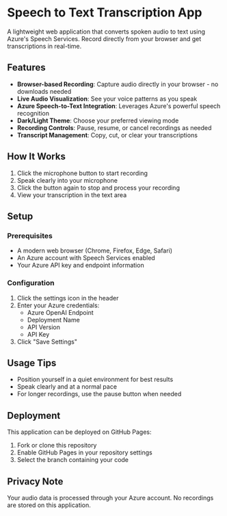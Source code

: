 # Speech to Text Transcription App

A lightweight web application that converts spoken audio to text using Azure's Speech Services. Record directly from your browser and get transcriptions in real-time.

## Features

- **Browser-based Recording**: Capture audio directly in your browser - no downloads needed
- **Live Audio Visualization**: See your voice patterns as you speak
- **Azure Speech-to-Text Integration**: Leverages Azure's powerful speech recognition
- **Dark/Light Theme**: Choose your preferred viewing mode
- **Recording Controls**: Pause, resume, or cancel recordings as needed
- **Transcript Management**: Copy, cut, or clear your transcriptions

## How It Works

1. Click the microphone button to start recording
2. Speak clearly into your microphone
3. Click the button again to stop and process your recording
4. View your transcription in the text area

## Setup

### Prerequisites
- A modern web browser (Chrome, Firefox, Edge, Safari)
- An Azure account with Speech Services enabled
- Your Azure API key and endpoint information

### Configuration
1. Click the settings icon in the header
2. Enter your Azure credentials:
   - Azure OpenAI Endpoint
   - Deployment Name
   - API Version
   - API Key
3. Click "Save Settings"

## Usage Tips

- Position yourself in a quiet environment for best results
- Speak clearly and at a normal pace
- For longer recordings, use the pause button when needed

## Deployment

This application can be deployed on GitHub Pages:
1. Fork or clone this repository
2. Enable GitHub Pages in your repository settings
3. Select the branch containing your code

## Privacy Note

Your audio data is processed through your Azure account. No recordings are stored on this application.

